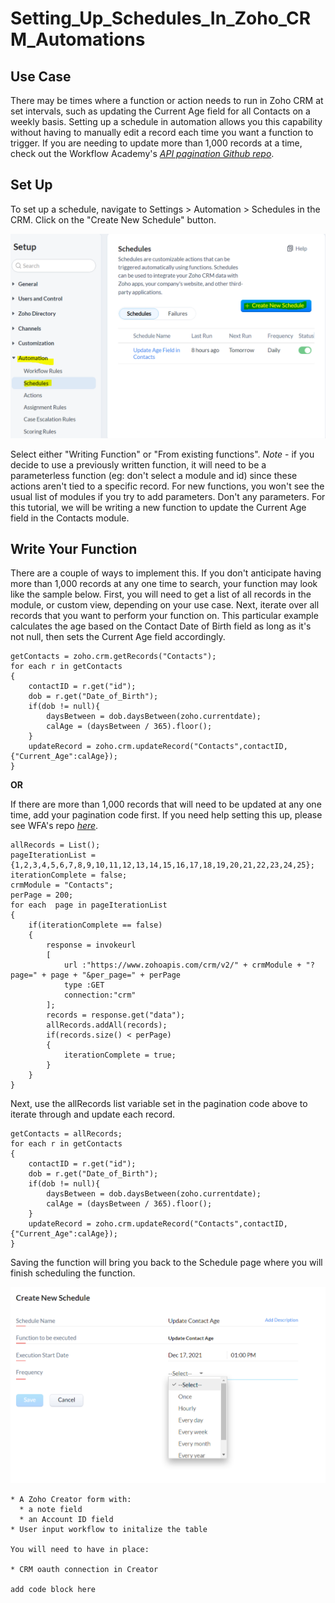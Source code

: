# Setting_Up_Schedules_In_Zoho_CRM_Automations


## Use Case
There may be times where a function or action needs to run in Zoho CRM at set intervals, such as updating the Current Age field for all Contacts on a weekly basis. Setting up a schedule in automation allows you this capability without having to manually edit a record each time you want a function to trigger. If you are needing to update more than 1,000 records at a time, check out the Workflow Academy's *[API pagination Github repo](https://github.com/TheWorkflowAcademy/api-pagination-zohocrm)*.



## Set Up

To set up a schedule, navigate to Settings > Automation > Schedules in the CRM. Click on the "Create New Schedule" button.

<img src="create.PNG" width="600">

Select either "Writing Function" or "From existing functions". *Note* - if you decide to use a previously written function, it will need to be a parameterless function (eg: don't select a module and id) since these actions aren't tied to a specific record. For new functions, you won't see the usual list of modules if you try to add parameters. Don't any parameters.
For this tutorial, we will be writing a new function to update the Current Age field in the Contacts module.

## Write Your Function

There are a couple of ways to implement this. If you don't anticipate having more than 1,000 records at any one time to search, your function may look like the sample below.
First, you will need to get a list of all records in the module, or custom view, depending on your use case. Next, iterate over all records that you want to perform your function on. This particular example calculates the age based on the Contact Date of Birth field as long as it's not null, then sets the Current Age field accordingly.

```
getContacts = zoho.crm.getRecords("Contacts");
for each r in getContacts
{
	contactID = r.get("id");
	dob = r.get("Date_of_Birth");
	if(dob != null){
		daysBetween = dob.daysBetween(zoho.currentdate);
		calAge = (daysBetween / 365).floor();
	}
	updateRecord = zoho.crm.updateRecord("Contacts",contactID,{"Current_Age":calAge});
}
```
**OR**

If there are more than 1,000 records that will need to be updated at any one time, add your pagination code first. If you need help setting this up, please see WFA's repo *[here](https://github.com/TheWorkflowAcademy/api-pagination-zohocrm)*. 

```
allRecords = List();
pageIterationList = {1,2,3,4,5,6,7,8,9,10,11,12,13,14,15,16,17,18,19,20,21,22,23,24,25};
iterationComplete = false;
crmModule = "Contacts";
perPage = 200;
for each  page in pageIterationList
{
	if(iterationComplete == false)
	{
		response = invokeurl
		[
			url :"https://www.zohoapis.com/crm/v2/" + crmModule + "?page=" + page + "&per_page=" + perPage
			type :GET
			connection:"crm"
		];
		records = response.get("data");
		allRecords.addAll(records);
		if(records.size() < perPage)
		{
			iterationComplete = true;
		}
	}
}

```
Next, use the allRecords list variable set in the pagination code above to iterate through and update each record.

```
getContacts = allRecords;
for each r in getContacts
{
	contactID = r.get("id");
	dob = r.get("Date_of_Birth");
	if(dob != null){
		daysBetween = dob.daysBetween(zoho.currentdate);
		calAge = (daysBetween / 365).floor();
	}
	updateRecord = zoho.crm.updateRecord("Contacts",contactID,{"Current_Age":calAge});
}
```

Saving the function will bring you back to the Schedule page where you will finish scheduling the function.


<img src="schedule.PNG" width="600">

```
* A Zoho Creator form with:
  * a note field
  * an Account ID field
* User input workflow to initalize the table

You will need to have in place:

* CRM oauth connection in Creator

add code block here

```
